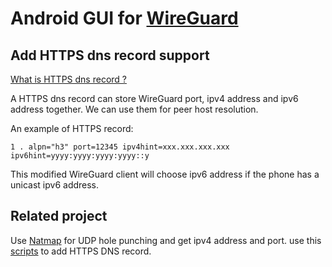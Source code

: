 # Android GUI for [WireGuard](https://www.wireguard.com/)

## Add HTTPS dns record support
[What is HTTPS dns record ?](https://vercara.digicert.com/resources/svcb-and-https-dns-records-the-future-of-service-discovery-and-connection-establishment)

A HTTPS dns record can store WireGuard port, ipv4 address and ipv6 address together. We can use them for peer host resolution.

An example of HTTPS record:

```
1 . alpn="h3" port=12345 ipv4hint=xxx.xxx.xxx.xxx ipv6hint=yyyy:yyyy:yyyy:yyyy::y
```

This modified WireGuard client will choose ipv6 address if the phone has a unicast ipv6 address.

## Related project

Use [Natmap](https://github.com/heiher/natmap) for UDP hole punching and get ipv4 address and port. use this [scripts](https://github.com/heiher/natmap/issues/13#issuecomment-3236881490) to add HTTPS DNS record.